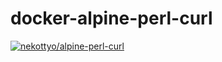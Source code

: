 docker-alpine-perl-curl
=====

[![nekottyo/alpine-perl-curl](http://dockeri.co/image/nekottyo/alpine-perl-curl)](https://hub.docker.com/r/nekottyo/alpine-perl-curl)
